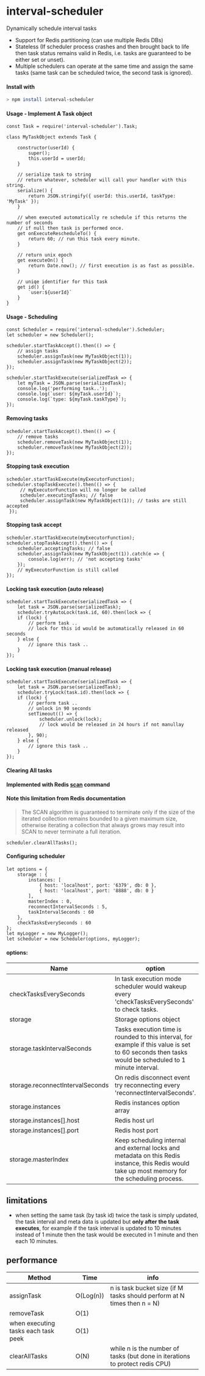 # interval-scheduler
Dynamically schedule interval tasks
 - Support for Redis partitioning (can use multiple Redis DBs)
 - Stateless (If scheduler process crashes and then brought back to life 
   then task status remains valid in Redis, i.e. tasks are guaranteed to be either set or unset).
 - Multiple schedulers can operate at the same time and assign the same tasks (same task can be scheduled twice, the second task is ignored). 

#### Install with
```bash
> npm install interval-scheduler
```

#### Usage - Implement A Task object
``` 
const Task = require('interval-scheduler').Task;

class MyTaskObject extends Task {

    constructor(userId) {
        super();
        this.userId = userId;
    }

    // serialize task to string
    // return whatever, scheduler will call your handler with this string.
    serialize() {
        return JSON.stringify({ userId: this.userId, taskType: 'MyTask' });
    }

    // when executed automatically re schedule if this returns the number of seconds
    // if null then task is performed once.
    get onExecuteRescheduleTo() {
        return 60; // run this task every minute.
    }

    // return unix epoch
    get executeOn() {
        return Date.now(); // first execution is as fast as possible.
    }

    // uniqe identifier for this task
    get id() {
        `user:${userId}`
    }
}
```

#### Usage - Scheduling
```
const Scheduler = require('interval-scheduler').Scheduler;
let scheduler = new Scheduler();

scheduler.startTaskAccept().then(() => {
    // assign tasks
    scheduler.assignTask(new MyTaskObject(1));
    scheduler.assignTask(new MyTaskObject(2));
});

scheduler.startTaskExecute(serializedTask => {
    let myTask = JSON.parse(serializedTask);
    console.log('performing task..');
    console.log(`user: ${myTask.userId}`);
    console.log(`type: ${myTask.taskType}`);
});
```

#### Removing tasks
```
scheduler.startTaskAccept().then(() => {
    // remove tasks
    scheduler.removeTask(new MyTaskObject(1));
    scheduler.removeTask(new MyTaskObject(2));
});
```

#### Stopping task execution
```
scheduler.startTaskExecute(myExecutorFunction);
scheduler.stopTaskExecute().then(() => {
     // myExecutorFunction will no longer be called
     scheduler.executingTasks; // false
     scheduler.assignTask(new MyTaskObject(1)); // tasks are still accepted
 });
```

#### Stopping task accept
```
scheduler.startTaskExecute(myExecutorFunction);
scheduler.stopTaskAccept().then(() => {
    scheduler.acceptingTasks; // false
    scheduler.assignTask(new MyTaskObject(1)).catch(e => {
        console.log(err); // 'not accepting tasks'
    });
    // myExecutorFunction is still called  
});
```

#### Locking task execution (auto release)
```
scheduler.startTaskExecute(serializedTask => {
    let task = JSON.parse(serializedTask);
    scheduler.tryAutoLock(task.id, 60).then(lock => {
    if (lock) {
        // perform task ..
        // lock for this id would be automatically released in 60 seconds
    } else {
        // ignore this task ..
    }
});
```

#### Locking task execution (manual release)
```
scheduler.startTaskExecute(serializedTask => {
    let task = JSON.parse(serializedTask);
    scheduler.tryLock(task.id).then(lock => {
    if (lock) {
        // perform task ..
        // unlock in 90 seconds
        setTimeout(() => {
            scheduler.unlock(lock);
            // lock would be released in 24 hours if not manullay released
        }, 90);
    } else {
        // ignore this task ..
    }
});
```

#### Clearing All tasks
#### Implemented with Redis [scan](https://redis.io/commands/scan) command
#### Note this limitation from Redis documentation
>The SCAN algorithm is guaranteed to terminate only if the size of the iterated collection remains bounded to a given maximum size, otherwise iterating a collection that always grows may result into SCAN to never terminate a full iteration.
```
scheduler.clearAllTasks();
```

#### Configuring scheduler
```
let options = {
    storage : {
        instances: [
            { host: 'localhost', port: '6379', db: 0 },
            { host: 'localhost', port: '8888', db: 0 }
        ],
        masterIndex : 0,
        reconnectIntervalSeconds : 5,
        taskIntervalSeconds : 60
    },
    checkTasksEverySeconds : 60
};
let myLogger = new MyLogger();
let scheduler = new Scheduler(options, myLogger);
```
#### options:
Name | option | Default
------------ | ------------- | -------
checkTasksEverySeconds | In task execution mode scheduler would wakeup every 'checkTasksEverySeconds' to check tasks. | 10 seconds
storage | Storage options object | 
storage.taskIntervalSeconds | Tasks execution time is rounded to this interval, for example if this value is set to 60 seconds then tasks would be scheduled to 1 minute interval. | 60 seconds
storage.reconnectIntervalSeconds | On redis disconnect event try reconnecting every 'reconnectIntervalSeconds'. | 1 second
storage.instances | Redis instances option array |
storage.instances[].host | Redis host url | 'localhost'
storage.instances[].port | Redis host port | '6379'
storage.masterIndex | Keep scheduling internal and external locks and metadata on this Redis instance, this Redis would take up most memory for the scheduling process. | 0 (first instance)

## limitations
- when setting the same task (by task id) twice the task is simply updated, the task interval and meta data is updated but **only after the task executes**, for example if the task interval is updated to 10 minutes instead of 1 minute then the task would be executed in 1 minute and then each 10 minutes.

## performance
Method | Time | info
---------| --------| ------
assignTask | O(Log(n)) | n is task bucket size (if M tasks should perform at N times then n = N)
removeTask | O(1) | 
when executing tasks each task peek | O(1) |
clearAllTasks | O(N) | while n is the number of tasks (but done in iterations to protect redis CPU) 

